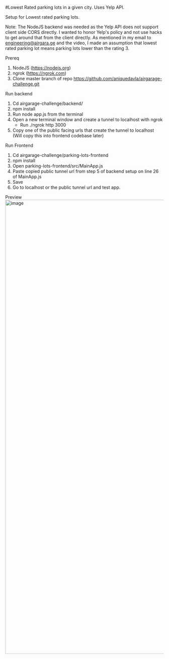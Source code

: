 #Lowest Rated parking lots in a given city.
Uses Yelp API. 

Setup for Lowest rated parking lots.

Note: The NodeJS backend was needed as the Yelp API does not support client side CORS directly. I wanted to honor Yelp's policy and not use hacks to get around that from the client directly. As mentioned in my email to engineering@airgara.ge and the video, I made an assumption that lowest rated parking lot means parking lots lower than the rating 3.

Prereq
1. NodeJS (https://nodejs.org)
2. ngrok (https://ngrok.com)
3. Clone master branch of repo https://github.com/aniquedavla/airgarage-challenge.git  

Run backend 
1. Cd airgarage-challenge/backend/
2. npm install 
3. Run node app.js from the terminal
4. Open a new terminal window and create a tunnel to localhost with ngrok
	- Run ./ngrok http 3000 
5. Copy one of the public facing urls that create the tunnel to localhost (Will copy this into frontend codebase later)

Run Frontend
1. Cd airgarage-challenge/parking-lots-frontend
2. npm install 
3. Open parking-lots-frontend/src/MainApp.js
4. Paste copied public tunnel url from step 5 of backend setup on line 26 of MainApp.js
5. Save 
6. Go to localhost or the public tunnel url and test app. 

Preview
<img width="1440" alt="image" src="https://user-images.githubusercontent.com/14143239/114281402-0b436180-99f3-11eb-813c-a03f55e71ffe.png">
